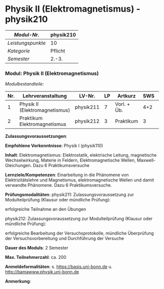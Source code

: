 # Physik II (Elektromagnetismus) - physik210

| *Modul-Nr.* | physik210 |
|---|---|
| *Leistungspunkte* | 10 |
| *Kategorie* | Pflicht |
| *Semester* | 2.-3. |


### Modul: Physik II (Elektromagnetismus)

*Modulbestandteile*:

|Nr.|Lehrveranstaltung|LV-Nr.|LP|Artkurz|SWS|Semester|
|---|---|---|---|---|---|---|
|1|Physik II (Elektromagnetismus)|physik211|7|Vorl. + Üb.|4+2|SS|
|2|Praktikum Elektromagnetismus|physik212|3|Praktikum|3|WS|


**Zulassungsvoraussetzungen**:


**Empfohlene Vorkenntnisse**:
Physik I (physik110)

**Inhalt**:
Elektromagnetismus: Elektrostatik, elektrische Leitung, magnetische Wechselwirkung, Materie in Feldern, Elektromagnetische Wellen, Maxwell-Gleichungen. Dazu 6 Praktikumsversuche

**Lernziele/Kompetenzen**:
Einarbeitung in die Phänomene von Elektrizitätslehre und Magnetismus, elektromagnetische Wellen und damit verwandte Phänomene. Dazu 6 Praktikumsversuche.

**Prüfungsmodalitäten**:
physik211: Zulassungsvoraussetzung zur Modulteilprüfung (Klausur oder mündliche Prüfung):

erfolgreiche Teilnahme an den Übungen

physik212: Zulassungsvoraussetzung zur Modulteilprüfung (Klausur oder mündliche Prüfung):

erfolgreiche Bearbeitung der Versuchsprotokolle, mündliche Überprüfung der Versuchsvorbereitung und Durchführung der Versuche

**Dauer des Moduls**:
2 Semester

**Max. Teilnehmerzahl**:
ca. 200

**Anmeldeformalitäten**:
s. https://basis.uni-bonn.de u. http://bamawww.physik.uni-bonn.de

**Anmerkung**:


